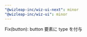 ```yaml
---
"@wizleap-inc/wiz-ui-next": minor
"@wizleap-inc/wiz-ui": minor
---
```


Fix(button): button 要素に type を付与
